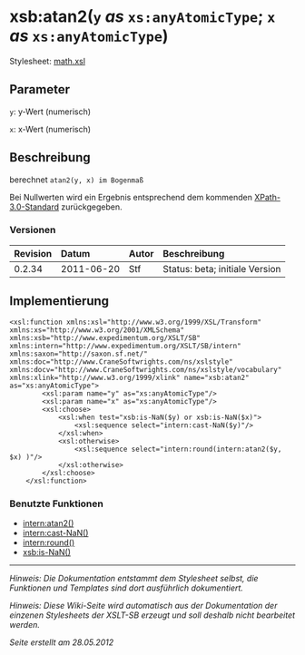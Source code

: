 # xsb:atan2(`y` _as_ `xs:anyAtomicType`; `x` _as_ `xs:anyAtomicType`) #

Stylesheet: [math.xsl](http://code.google.com/p/xslt-sb/source/browse/trunk/xslt-sb/math.xsl)

## Parameter ##
`y`: y-Wert (numerisch)


`x`: x-Wert (numerisch)



## Beschreibung ##
berechnet `atan2(y, x) im Bogenmaß`

Bei Nullwerten wird ein Ergebnis entsprechend dem kommenden [XPath-3.0-Standard](http://www.w3.org/TR/xpath-functions-30/#func-math-atan2) zurückgegeben.

### Versionen ###
| Revision | Datum | Autor | Beschreibung |
|:---------|:------|:------|:-------------|
| 0.2.34 | 2011-06-20 | Stf |   Status: beta;   initiale Version   |


## Implementierung ##
```
<xsl:function xmlns:xsl="http://www.w3.org/1999/XSL/Transform" xmlns:xs="http://www.w3.org/2001/XMLSchema" xmlns:xsb="http://www.expedimentum.org/XSLT/SB" xmlns:intern="http://www.expedimentum.org/XSLT/SB/intern" xmlns:saxon="http://saxon.sf.net/" xmlns:doc="http://www.CraneSoftwrights.com/ns/xslstyle" xmlns:docv="http://www.CraneSoftwrights.com/ns/xslstyle/vocabulary" xmlns:xlink="http://www.w3.org/1999/xlink" name="xsb:atan2" as="xs:anyAtomicType">
		<xsl:param name="y" as="xs:anyAtomicType"/>
		<xsl:param name="x" as="xs:anyAtomicType"/>
		<xsl:choose>
			<xsl:when test="xsb:is-NaN($y) or xsb:is-NaN($x)">
				<xsl:sequence select="intern:cast-NaN($y)"/>
			</xsl:when>
			<xsl:otherwise>
				<xsl:sequence select="intern:round(intern:atan2($y, $x) )"/>
			</xsl:otherwise>
		</xsl:choose>
	</xsl:function>
```

### Benutzte Funktionen ###
  * [intern:atan2()](intern_atan2.md)
  * [intern:cast-NaN()](intern_cast_NaN.md)
  * [intern:round()](intern_round.md)
  * [xsb:is-NaN()](xsb_is_NaN.md)


---


_Hinweis: Die Dokumentation entstammt dem Stylesheet selbst, die Funktionen und Templates sind dort ausführlich dokumentiert._

_Hinweis: Diese Wiki-Seite wird automatisch aus der Dokumentation der einzenen Stylesheets der XSLT-SB erzeugt und soll deshalb nicht bearbeitet werden._

_Seite erstellt am 28.05.2012_

